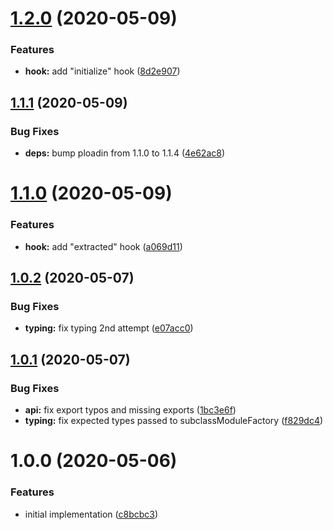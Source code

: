 # [1.2.0](https://github.com/JuroOravec/mini-extract-plugin/compare/v1.1.1...v1.2.0) (2020-05-09)


### Features

* **hook:** add "initialize" hook ([8d2e907](https://github.com/JuroOravec/mini-extract-plugin/commit/8d2e9076d3b53ecf5b24aa1adaeedb12f45bf195))

## [1.1.1](https://github.com/JuroOravec/mini-extract-plugin/compare/v1.1.0...v1.1.1) (2020-05-09)


### Bug Fixes

* **deps:** bump ploadin from 1.1.0 to 1.1.4 ([4e62ac8](https://github.com/JuroOravec/mini-extract-plugin/commit/4e62ac8811ba055780c704aca51e15e52eb312dd))

# [1.1.0](https://github.com/JuroOravec/mini-extract-plugin/compare/v1.0.2...v1.1.0) (2020-05-09)


### Features

* **hook:** add "extracted" hook ([a069d11](https://github.com/JuroOravec/mini-extract-plugin/commit/a069d1116ca97224b1129633834de904bd4b3f4c))

## [1.0.2](https://github.com/JuroOravec/mini-extract-plugin/compare/v1.0.1...v1.0.2) (2020-05-07)


### Bug Fixes

* **typing:** fix typing 2nd attempt ([e07acc0](https://github.com/JuroOravec/mini-extract-plugin/commit/e07acc05c9934e0fe47e2b827506b41e9e604959))

## [1.0.1](https://github.com/JuroOravec/mini-extract-plugin/compare/v1.0.0...v1.0.1) (2020-05-07)


### Bug Fixes

* **api:** fix export typos and missing exports ([1bc3e6f](https://github.com/JuroOravec/mini-extract-plugin/commit/1bc3e6f04ceb7f5c4219ad96017a2417d03eb00e))
* **typing:** fix expected types passed to subclassModuleFactory ([f829dc4](https://github.com/JuroOravec/mini-extract-plugin/commit/f829dc4447cf6d0d2ca0204d1377fccd61bcb21a))

# 1.0.0 (2020-05-06)

### Features

- initial implementation ([c8bcbc3](https://github.com/JuroOravec/mini-extract-plugin/commit/c8bcbc30cd45ebd5f13aa358c041fd7f535657e1))
